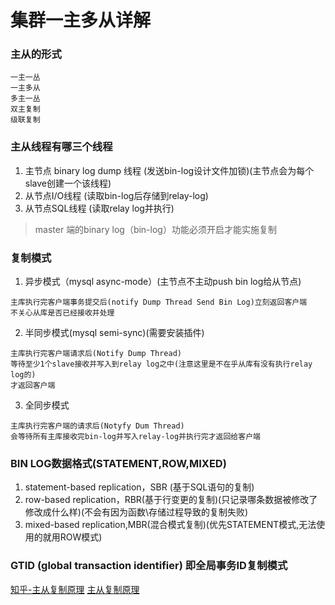 # 集群一主多从详解

### 主从的形式
```
一主一丛
一主多从
多主一丛
双主复制
级联复制
```

### 主从线程有哪三个线程
1. 主节点 binary log dump 线程 (发送bin-log设计文件加锁)(主节点会为每个slave创建一个该线程)
2. 从节点I/O线程 (读取bin-log后存储到relay-log)
3. 从节点SQL线程 (读取relay log并执行)

> master 端的binary log（bin-log）功能必须开启才能实施复制

### 复制模式
1. 异步模式（mysql async-mode）(主节点不主动push bin log给从节点)
```
主库执行完客户端事务提交后(notify Dump Thread Send Bin Log)立刻返回客户端
不关心从库是否已经接收并处理
```
2. 半同步模式(mysql semi-sync)(需要安装插件)
```
主库执行完客户端请求后(Notify Dump Thread)
等待至少1个slave接收并写入到relay log之中(注意这里是不在乎从库有没有执行relay log的)
才返回客户端
```
3. 全同步模式
```
主库执行完客户端的请求后(Notyfy Dum Thread)
会等待所有主库接收完bin-log并写入relay-log并执行完才返回给客户端
```

### BIN LOG数据格式(STATEMENT,ROW,MIXED)
1. statement-based replication，SBR (基于SQL语句的复制)
2. row-based replication，RBR(基于行变更的复制)(只记录哪条数据被修改了修改成什么样)(不会有因为函数\存储过程导致的复制失败)
3. mixed-based replication,MBR(混合模式复制)(优先STATEMENT模式,无法使用的就用ROW模式)

### GTID (global transaction identifier) 即全局事务ID复制模式




[知乎-主从复制原理](https://zhuanlan.zhihu.com/p/164518315)
[主从复制原理](https://www.cnblogs.com/rickiyang/p/13856388.html)